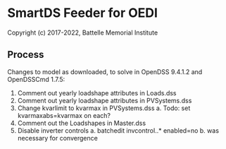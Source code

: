 # SmartDS Feeder for OEDI

Copyright (c) 2017-2022, Battelle Memorial Institute

## Process

Changes to model as downloaded, to solve in OpenDSS 9.4.1.2 and OpenDSSCmd 1.7.5:

1. Comment out yearly loadshape attributes in Loads.dss
2. Comment out yearly loadshape attributes in PVSystems.dss
3. Change kvarlimit to kvarmax in PVSystems.dss
   a. Todo: set kvarmaxabs=kvarmax on each?
4. Comment out the Loadshapes in Master.dss
5. Disable inverter controls
   a. batchedit invcontrol..* enabled=no
   b. was necessary for convergence

